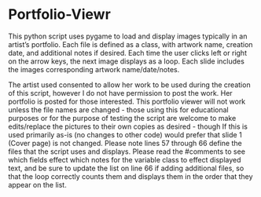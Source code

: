 # Portfolio-Viewr
This python script uses pygame to load and display images typically in an artist’s portfolio. Each file is defined as a class, with artwork name, creation date, and additional notes if desired. Each time the user clicks left or right on the arrow keys, the next image displays as a loop. Each slide includes the images corresponding artwork name/date/notes.

The artist used consented to allow her work to be used during the creation of this script, however I do not have permission to post the work. Her portfolio is posted for those interested. 
This portfolio viewer will not work unless the file names are changed - those using this for educational purposes or for the purpose of testing the script are welcome to make edits/replace the pictures to their own copies as desired - though If this is used primarily as-is (no changes to other code) would prefer that slide 1 (Cover page) is not changed. 
Please note lines 57 through 66 define the files that the script uses and displays. Please read the #comments to see which fields effect which notes for the variable class to effect displayed text, and be sure to update the list on line 66 if adding additional files, so that the loop correctly counts them and displays them in the order that they appear on the list. 
